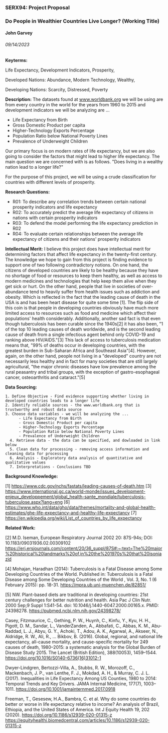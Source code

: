### SERX94: Project Proposal
### Do People in Wealthier Countries Live Longer? (Working Title)
#### John Garvey
###### 09/14/2023

**Keyterms:** 

Life Expectancy, Development Indicators, Prosperity,

Developed Nations: Abundance, Modern Technology, Wealthy, 

Developing Nations: Scarcity, Distressed, Poverty

**Description:**
The datasets found at www.worldbank.org we will be using are from every country in the world for the years from
1960 to 2015 and development indicators we will be analyzing are ...
- Life Expectancy from Birth 
- Gross Domestic Product per capita
- Higher-Technology Exports Percentage
- Population Ratio below National Poverty Lines
- Prevalence of Underweight Children

Our primary focus is on modern rates of life expectancy, but we are also going to consider the factors
that might lead to higher life expectancy. The main question we are concerned with is as follows. "Does living in a 
wealthy nation lead to a longer life?" 

For the purpose of this project, we will be using a crude classification for countries with different levels of prosperity. 


**Research Questions:**
- R01: To describe any correlation trends between certain national prosperity indicators and life expectancy
- R02: To accurately predict the average life expectancy of citizens in nations with certain prosperity indicators
- R03: To defend the model performing the life expectancy prediction in R02
- R04: To evaluate certain relationships between the average life expectancy of citizens and their nations' prosperity indicators

**Intellectual Merit:** 
I believe this project does have intellectual merit for determining factors that affect life expectancy
in the twenty-first century. The knowledge we hope to gain from this project is finding evidence to support one of two 
following contradictory notions. On one hand, the citizens of developed countries are likely to be healthy because
they have no shortage of food or resources to keep them healthy, as well as access to modern medicines and technologies that 
help keep them alive when they get sick or hurt. On the other hand, people that live in societies of over-abundance tend to 
heavily suffer from health issues such as addiction and obesity. Which is reflected in the fact that the leading cause of 
death in the USA is and has been heart disease for quite some time [1]. The flip side of this coin is that people in developing countries obviously have much more limited access to resources such as 
food and medicine which affect their populations' health considerably. Additionally, another sad fact is that even though 
tuberculosis has been curable since the 1940s[2] it has also been, "1 of the top 10 leading causes of death worldwide, 
and is the second leading cause of death from a single infectious agent behind only COVID-19 and ranking above HIV/AIDS."[3] 
This lack of access to tuberculosis medication means that, "99% of deaths occur in developing countries, with the greatest 
burden in Sub-Saharan Africa and Southeast Asia"[4]. However, again, on the other hand, people not living in a "developed" 
country are not necessarily less healthy and in fact for many societies that are still largely agricultural, "the major 
chronic diseases have low prevalence among the rural peasantry and tribal groups, with the exception of gastro-esophageal 
cancer, osteoarthritis and cataract."[5] 

**Data Sourcing:**

    1. Define Objective - Find evidence supporting whether living in developed countries leads to a longer life
    2. Identify reliable sources - the www.worldbank.org that is trustworthy and robust data source
    3. Choose data variables - we will be analyzing the ...
          - Life Expectancy from Birth 
          - Gross Domestic Product per capita
          - Higher-Technology Exports Percentage
          - Population Ratio below National Poverty Lines
          - Prevalence of Underweight Children
      4. Retrieve data - the data can be specified, and dowloaded in link below
      5. Clean data for processing - removing access information and cleaning data for processing
      6. Analysis - Exploratory data analysis of quantitative and qualitative values
      7. Interpretations - Conclusions TBD

**Background Knowledge:** 
    
[1] https://www.cdc.gov/nchs/fastats/leading-causes-of-death.htm
[3] https://www.international.gc.ca/world-monde/issues_development-enjeux_developpement/global_health-sante_mondiale/tuberculosis-tuberculose.aspx?lang=eng
[6] https://www.who.int/data/gho/data/themes/mortality-and-global-health-estimates/ghe-life-expectancy-and-healthy-life-expectancy
[7] https://en.wikipedia.org/wiki/List_of_countries_by_life_expectancy


**Related Work:** 

[2] M.D. Iseman, European Respiratory Journal 2002 20: 87S-94s; DOI: 10.1183/09031936.02.00309102
https://erj.ersjournals.com/content/20/36_suppl/87S#:~:text=The%20major%20historical%20landmarks%20of,in%20the%201970s%20that%20isoniazid

[4] Mohajan, Haradhan (2014): Tuberculosis is a Fatal Disease among Some Developing Countries of the World. Published in: Tuberculosis is a Fatal Disease among Some Developing Countries of the World , Vol. 3, No. 1 (6 February 2015): pp. 18-31.
https://mpra.ub.uni-muenchen.de/82851/

[5] NW. Plant-based diets are traditional in developing countries: 21st century challenges for better nutrition and health. Asia Pac J Clin Nutr. 2000 Sep;9 Suppl 1:S41-54. doi: 10.1046/j.1440-6047.2000.00165.x. PMID: 24398278.
https://pubmed.ncbi.nlm.nih.gov/24398278/

Casey, Fitzmaurice, C., Gething, P. W., Huynh, C., Kinfu, Y., Kyu, H. H., Pigott, D. M., Sandar, L., VanderZanden, A., Abbafati, C., Abbas, K. M., Abu-Raddad, L. J., Abyu, G. Y., Achoki, T., Adou, A. K., Agarwal, A., Akseer, N., Aldridge, R. W., Ali, R., … Bikbov, B. (2016). Global, regional, and national life expectancy, all-cause mortality, and cause-specific mortality for 249 causes of death, 1980–2015: a systematic analysis for the Global Burden of Disease Study 2015. The Lancet (British Edition), 388(10053), 1459–1544.
https://doi.org/10.1016/S0140-6736(16)31012-1

Dwyer-Lindgren, Bertozzi-Villa, A., Stubbs, R. W., Morozoff, C., Mackenbach, J. P., van Lenthe, F. J., Mokdad, A. H., & Murray, C. J. L. (2017). Inequalities in Life Expectancy Among US Counties, 1980 to 2014: Temporal Trends and Key Drivers. JAMA Internal Medicine, 177(7), 1003–1011.
https://doi.org/10.1001/jamainternmed.2017.0918

Freeman, T., Gesesew, H.A., Bambra, C. et al. Why do some countries do better or worse in life expectancy relative to income? An analysis of Brazil, Ethiopia, and the United States of America. Int J Equity Health 19, 202 (2020). https://doi.org/10.1186/s12939-020-01315-z
https://equityhealthj.biomedcentral.com/articles/10.1186/s12939-020-01315-z